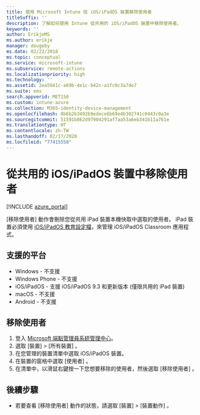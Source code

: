 ```yaml
---
title: 使用 Microsoft Intune 從 iOS/iPadOS 裝置移除使用者
titleSuffix: ''
description: 了解如何使用 Intune 從共用的 iOS/iPadOS 裝置中移除使用者。
keywords: ''
author: ErikjeMS
ms.author: erikje
manager: dougeby
ms.date: 02/22/2018
ms.topic: conceptual
ms.service: microsoft-intune
ms.subservice: remote-actions
ms.localizationpriority: high
ms.technology: ''
ms.assetid: 2ea5941c-a69b-4e1c-b42c-a1fc0c3a7de7
ms.suite: ems
search.appverid: MET150
ms.custom: intune-azure
ms.collection: M365-identity-device-management
ms.openlocfilehash: 8b6b2b3492b9edece6b69e4b302741c0443c0a3e
ms.sourcegitcommit: 51591b862d97904291af7aa53a6eb341b11a761e
ms.translationtype: HT
ms.contentlocale: zh-TW
ms.lasthandoff: 02/17/2020
ms.locfileid: "77415558"
---
```

# <a name="remove-a-user-from-a-shared-iosipados-device"></a>從共用的 iOS/iPadOS 裝置中移除使用者


[!INCLUDE [azure_portal](../includes/azure_portal.md)]

[移除使用者]  動作會刪除您從共用 iPad 裝置本機快取中選取的使用者。 iPad 裝置必須使用 [iOS/iPadOS 教育設定檔](../fundamentals/education-settings-configure-ios.md)，來管理 iOS/iPadOS Classroom 應用程式。 

## <a name="supported-platforms"></a>支援的平台

- Windows - 不支援
- Windows Phone - 不支援
- iOS/iPadOS - 支援 iOS/iPadOS 9.3 和更新版本 (僅限共用的 iPad 裝置)
- macOS - 不支援
- Android - 不支援

## <a name="remove-a-user"></a>移除使用者

1. 登入 [Microsoft 端點管理員系統管理中心](https://go.microsoft.com/fwlink/?linkid=2109431)。
2. 選取 [裝置]   > [所有裝置]  。
3. 在您管理的裝置清單中選取 iOS/iPadOS 裝置。
4. 在裝置的窗格中選取 [使用者]  。
5. 在清單中，以滑鼠右鍵按一下您想要移除的使用者，然後選取 [移除使用者]  。

## <a name="next-steps"></a>後續步驟

- 若要查看 [移除使用者]  動作的狀態，請選取 [裝置]   > [裝置動作]  。
